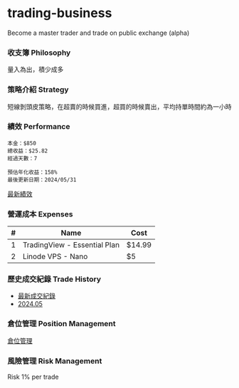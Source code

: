 # trading-business
Become a master trader and trade on public exchange (alpha)

### 收支簿 Philosophy
量入為出，積少成多

### 策略介紹 Strategy
短線剝頭皮策略，在超賣的時候買進，超買的時候賣出，平均持單時間約為一小時

### 績效 Performance
```
本金：$850
總收益：$25.82
經過天數：7

預估年化收益：158%
最後更新日期：2024/05/31
```
[最新績效](https://docs.google.com/spreadsheets/d/1-eOnb8Xh_RWWzwRVEhaiVXZTP-C3jyrj4s_SPub9SVc/edit?usp=sharing)

### 營運成本 Expenses
|#|Name|Cost|
|----|----|----|
|1|TradingView - Essential Plan|$14.99|
|2|Linode VPS - Nano|$5|

### 歷史成交紀錄 Trade History
- [最新成交紀錄](https://docs.google.com/spreadsheets/d/1-eOnb8Xh_RWWzwRVEhaiVXZTP-C3jyrj4s_SPub9SVc/edit?usp=sharing)
- [2024.05](https://docs.google.com/spreadsheets/d/1toyMmuyC_YtagT3oWx_Rv0tGJx9nWzqYFJFua2w-n1Q/edit?usp=sharing)

### 倉位管理 Position Management
[倉位管理](https://docs.google.com/spreadsheets/d/1x5ktN38_n81ZLtaP6qf01Ea2OUhCsEd_30t8ivblllE/edit?usp=sharing)

### 風險管理 Risk Management
Risk 1% per trade
